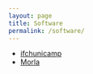 ```yaml
---
layout: page
title: Software
permalink: /software/
---
```


- [ifchunicamp]({{site.baseurl}}/software/ifchunicamp/)
- [Morla]({{site.baseurl}}/software/morla/)
